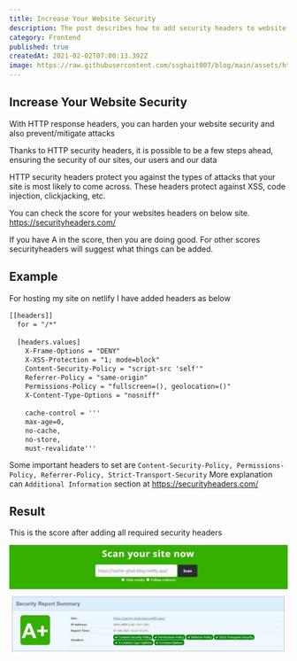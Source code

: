 ```yaml
---
title: Increase Your Website Security
description: The post describes how to add security headers to website.
category: Frontend
published: true
createdAt: 2021-02-02T07:00:13.392Z
image: https://raw.githubusercontent.com/ssghait007/blog/main/assets/http-security-headers.webp
---
```


## Increase Your Website Security

With HTTP response headers, you can harden your website security and also prevent/mitigate attacks

Thanks to HTTP security headers, it is possible to be a few steps ahead, ensuring the security of our sites, our users and our data

HTTP security headers protect you against the types of attacks that your site is most likely to come across. These headers protect against XSS, code injection, clickjacking, etc.

You can check the score for your websites headers on below site. https://securityheaders.com/

If you have A in the score, then you are doing good.
For other scores securityheaders will suggest what things can be added.

## Example
For hosting my site on netlify I have added headers as below

```
[[headers]]
  for = "/*"

  [headers.values]
    X-Frame-Options = "DENY"
    X-XSS-Protection = "1; mode=block"
    Content-Security-Policy = "script-src 'self'"
    Referrer-Policy = "same-origin"
    Permissions-Policy = "fullscreen=(), geolocation=()"
    X-Content-Type-Options = "nosniff"

    cache-control = '''
    max-age=0,
    no-cache,
    no-store,
    must-revalidate'''
```

Some important headers to set are `Content-Security-Policy, Permissions-Policy, Referrer-Policy, Strict-Transport-Security`
More explanation can `Additional Information` section at https://securityheaders.com/

## Result
This is the score after adding all required security headers

![image alt text](https://raw.githubusercontent.com/ssghait007/blog/main/assets/securityHeaders.webp)
